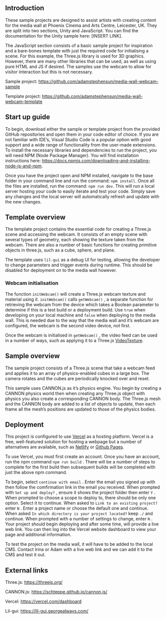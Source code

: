 ## Introduction

These sample projects are designed to assist artists with creating content for the media wall at Phoenix Cinema and Arts Centre, Leicester, UK. They are split into two sections, Unity and JavaScript. You can find the documentation for the Unity sample here: [INSERT LINK]. 

The JavaScript section consists of a basic sample project for inspiration and a bare-bones template with just the required code for initialising a scene. For this example, the Three.js library is used for 3D graphics. However, there are many other libraries that can be used, as well as using pure HTML and JS if desired. The samples use the webcam to allow for visitor interaction but this is not necessary.

Sample project: https://github.com/adamstephensun/media-wall-webcam-sample

Template project: https://github.com/adamstephensun/media-wall-webcam-template

## Start up guide

To begin, download either the sample or template project from the provided GitHub repositories and open them in your code editor of choice. If you are not familiar with IDE’s, Visual Studio Code is a popular option with good support and a wide range of functionality from the user-made extensions. To install the necessary libraries and dependencies to run the project, you will need NPM (Node Package Manager). You will find installation instructions here: https://docs.npmjs.com/downloading-and-installing-node-js-and-npm. 

Once you have the project open and NPM installed, navigate to the base folder in your command line and run the command: `npm install`. Once all the files are installed, run the command: `npm run dev`. This will run a local server hosting your code to easily iterate and test your code. Simply save any changes and the local server will automatically refresh and update with the new changes.

## Template overview

The template project contains the essential code for creating a Three.js scene and accessing the webcam. It consists of an empty scene with several types of geometry, each showing the texture taken from the webcam. There are also a number of basic functions for creating primitive objects in three.js, such as a cube, sphere, and plane.

The template uses `lil-gui` as a debug UI for testing, allowing the developer to change parameters and trigger events during runtime. This should be disabled for deployment on to the media wall however.

### Webcam initialisation

The function `initWebcam()` will create a Three.js webcam texture and material using it. `initWebcam()` calls `getWebcam()` , a separate function for retrieving the webcam from the device which takes a Boolean parameter to determine if this is a test build or a deployment build. Use `true` when developing on your local machine and `false` when deploying to the media wall. This is needed due to the way that the media wall and it’s webcam are configured, the webcam is the second video device, not first.

Once the webcam is initialised in `getWebcam()` , the video feed can be used in a number of ways, such as applying it to a Three.js [VideoTexture](https://threejs.org/docs/?q=video#api/en/textures/VideoTexture). 

## Sample overview

The sample project consists of a Three.js scene that take a webcam feed and applies it to an array of physics-enabled cubes in a large box. The camera rotates and the cubes are periodically knocked over and reset. 

This sample uses CANNON.js as it’s physics engine. You begin by creating a CANNON physics world then when creating any Three.js object with physics you also create a corresponding CANNON body. The Three.js mesh and the CANNON body are added to a list of objects to update, then each frame all the mesh’s positions are updated to those of the physics bodies. 

## Deployment

This project is configured to use [Vercel](https://vercel.com/dashboard) as a hosting platform. Vercel is a free, well-featured solution for hosting a webpage but a number of alternatives are available, such as [Netlify](https://www.netlify.com/?attr=homepage-modal) or [Github Pages](https://pages.github.com/).

To use Vercel, you must first create an account. Once you have an account, run the npm command `npm run build` . There will be a number of steps to complete for the first build then subsequent builds will be completed with just the above npm command. 

To begin, select `continue with email` . Enter the email you signed up with then follow the comfirmation link in the email you received. When prompted with `Set up and deploy?` , ensure it shows the project folder then enter `Y` . When prompted to choose a scope to deploy to, there should be only one option. Select it to continue. When asked to `Link to an existing project?` enter `N` . Enter a project name or choose the default one and continue. When asked `In which directory is your project located?` keep `./` and continue. When prompted with a number of settings to change, enter `N` . Your project should begin deploying and after some time, will provide a live web link. You can then log into the Vercel website dashboard to view your page and additional information.

To test the project on the media wall, it will have to be added to the local CMS. Contact Irina or Adam with a live web link and we can add it to the CMS and test it out.

## External links

Three.js: https://threejs.org/

CANNON.js: https://schteppe.github.io/cannon.js/

Vercel: https://vercel.com/dashboard

Lil-gui: https://lil-gui.georgealways.com/
